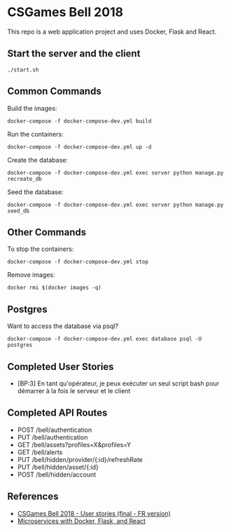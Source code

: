 # CSGames Bell 2018

This repo is a web application project and uses Docker, Flask and React. 

## Start the server and the client
`./start.sh`

## Common Commands

Build the images:

`docker-compose -f docker-compose-dev.yml build`

Run the containers:

`docker-compose -f docker-compose-dev.yml up -d`

Create the database:

`docker-compose -f docker-compose-dev.yml exec server python manage.py recreate_db`

Seed the database:

`docker-compose -f docker-compose-dev.yml exec server python manage.py seed_db`

## Other Commands

To stop the containers:

`docker-compose -f docker-compose-dev.yml stop`

Remove images:

`docker rmi $(docker images -q)`

## Postgres
Want to access the database via psql?

`docker-compose -f docker-compose-dev.yml exec database psql -U postgres`

## Completed User Stories
* [BP:3] En tant qu'opérateur, je peux exécuter un seul script bash pour démarrer à la fois le serveur et le client

## Completed API Routes
* POST /bell/authentication
* PUT /bell/authentication
* GET /bell/assets?profiles=X&profiles=Y
* GET /bell/alerts
* PUT /bell/hidden/provider/{:id}/refreshRate
* PUT /bell/hidden/asset/{:id}
* POST /bell/hidden/account

## References
* [CSGames Bell 2018 - User stories (final - FR version)](https://trello.com/b/7oxDtTjm/csgames-bell-2018-user-stories-final-fr-version)
* [Microservices with Docker, Flask, and React](https://github.com/testdrivenio/testdriven-app-2.4)
